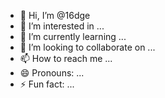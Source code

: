 - 👋 Hi, I’m @16dge
- 👀 I’m interested in ...
- 🌱 I’m currently learning ...
- 💞️ I’m looking to collaborate on ...
- 📫 How to reach me ...
- 😄 Pronouns: ...
- ⚡ Fun fact: ...

<!---
16dge/16dge is a ✨ special ✨ repository because its `README.md` (this file) appears on your GitHub profile.
You can click the Preview link to take a look at your changes.
--->
